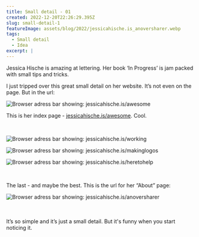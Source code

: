 ```yaml
---
title: Small detail - 01
created: 2022-12-20T22:26:29.395Z
slug: small-detail-1
featureImage: assets/blog/2022/jessicahische.is_anoversharer.webp
tags:
  - Small detail
  - Idea
excerpt: | 
---
```


Jessica Hische is amazing at lettering. Her book ‘In Progress’ is jam packed with small tips and tricks. 

I just tripped over this great small detail on her website. It’s not even on the page. But in the url:

![Browser adress bar showing: jessicahische.is/awesome](/assets/blog/2022/jessicahische.is_awesome.webp)

This is her index page - [jessicahische.is/awesome](https://www.jessicahische.is/awesome). Cool.

<br/>

![Browser adress bar showing: jessicahische.is/working](/assets/blog/2022/jessicahische.is_working.webp)

![Browser adress bar showing: jessicahische.is/makinglogos](/assets/blog/2022/jessicahische.is_makinglogos.webp)

![Browser adress bar showing: jessicahische.is/heretohelp](/assets/blog/2022/jessicahische.is_heretohelp.webp)

<br/>

The last - and maybe the best. This is the url for her “About” page:

![Browser adress bar showing: jessicahische.is/anoversharer](/assets/blog/2022/jessicahische.is_anoversharer.webp)

<br/>
<br/>
It’s so simple and it’s just a small detail. But it's funny when you start noticing it.
